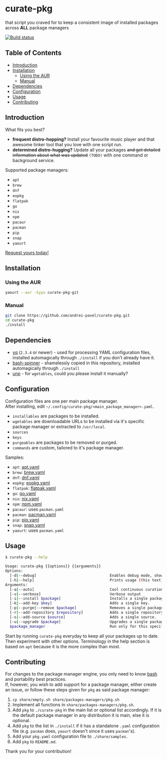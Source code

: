 # curate-pkg

that script you craved for to keep a consistent image of installed packages across **ALL** package managers

[![Build status](https://circleci.com/gh/andrei-pavel/curate-pkg.svg?style=svg)](https://circleci.com/gh/andrei-pavel/curate-pkg)


## Table of Contents

- [Introduction](#introduction)
- [Installation](#installation)
  - [Using the AUR](#using-the-aur)
  - [Manual](#manual)
- [Dependencies](#dependencies)
- [Configuration](#configuration)
- [Usage](#usage)
- [Contributing](#contributing)


## Introduction

What fits you best?
- **frequent distro-hopping?** Install your favourite music player and that awesome tinker tool that you love with one script run.
- **determined distro-hugging?** Update all your packages ~~and get detailed information about what was updated~~ `(TODO)` with one command or background service.

Supported package managers:
- `apt`
- `brew`
- `dnf`
- `eopkg`
- `flatpak`
- `go`
- `nix`
- `npm`
- `pacaur`
- `pacman`
- `pip`
- `snap`
- `yaourt`

[Request yours today!](https://github.com/andrei-pavel/curate-pkg/issues/new)


## Installation

### Using the AUR

```sh
yaourt --aur -Syyu curate-pkg-git
```

### Manual

```sh
git clone https://github.com/andrei-pavel/curate-pkg.git
cd curate-pkg
./install
```


## Dependencies

- [yq](https://github.com/kislyuk/yq) (`2.3.4` or newer) - used for processing YAML configuration files, installed automagically through `./install` if you don't already have it.
- [bash-spinner](https://github.com/tlatsas/bash-spinner) - shamelessly copied in this repository, installed automagically through `./install`
- [unp](https://github.com/mitsuhiko/unp) - for `wgetables`, could you please install it manually?


## Configuration

Configuration files are one per main package manager.<br/>
After installing, edit `~/.config/curate-pkg/<main_package_manager>.yaml`.

- `installables` are packages to be installed.
- `wgetables` are downloadable URLs to be installed via it's specific package manager or extracted to `/usr/local`.
- `sources`
- `keys`
- `purgeables` are packages to be removed or purged.
- `commands` are custom, tailored to it's package manager.

Samples:
- `apt`: [apt.yaml](share/samples/apt.yaml)
- `brew`: [brew.yaml](share/samples/brew.yaml)
- `dnf`: [dnf.yaml](share/samples/dnf.yaml)
- `eopkg`: [eopkg.yaml](share/samples/eopkg.yaml)
- `flatpak`: [flatpak.yaml](share/samples/flatpak.yaml)
- `go`: [go.yaml](share/samples/go.yaml)
- `nix`: [nix.yaml](share/samples/nix.yaml)
- `npm`: [npm.yaml](share/samples/npm.yaml)
- `pacaur`: uses `pacman.yaml`
- `pacman`: [pacman.yaml](share/samples/pacman.yaml)
- `pip`: [pip.yaml](share/samples/pip.yaml)
- `snap`: [snap.yaml](share/samples/snap.yaml)
- `yaourt`: uses `pacman.yaml`


## Usage

```sh
$ curate-pkg --help
```

```sh
Usage: curate-pkg {{options}} {{arguments}}
Options:
  [-d|--debug]                                 Enables debug mode, showing every executed statement.
  [-h|--help]                                  Prints usage (this text).
Arguments:
  [-a|--auto]                                  Cool continuous curation
  [-v|--verbose]                               Verbose output
  [-i|--install $package]                      Installs a single package.
  [-k|--add-key $key]                          Adds a single key.
  [-p|--purge|--remove $package]               Removes a single package.
  [-r|--add-repository $repository]            Adds a single repository.
  [-s|--add-source $source]                    Adds a single source.
  [-u|--upgrade $package]                      Upgrades a single package.
  $package_manager                             Run only for this specific package manager.
```

Start by running `curate-pkg` everyday to keep all your packages up to date. Then experiment with other options. Terminology in the help section is based on `apt` because it is the more complex than most.


## Contributing

For changes to the package manager engine, you only need to know [bash](http://books.goalkicker.com/BashBook) and portability best practices.<br/>
If, however, you wish to add support for a package manager, either create an issue, or follow these steps given for `pkg` as said package manager:<br/>

1. `cp share/empty.sh share/packages-managers/pkg.sh`
2. Implement all functions in `share/packages-managers/pkg.sh`.
3. Add `pkg` to `./curate-pkg` in the main list or optional list accordingly. If it is the default package manager in any distribution it is main, else it is optional.
4. Add `pkg` to the list in `./install` if it has a standalone `.yaml` configuration file (e.g. `pacman` does, `yaourt` doesn't since it uses `pacman`'s).
5. Add your `pkg.yaml` configuration file to `./share/samples`.
6. Add `pkg` to `README.md`.

Thank you for your contribution!
